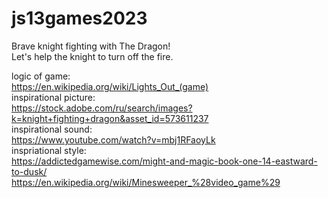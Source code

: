 # js13games2023<br>

Brave knight fighting with The Dragon!<br>
Let's help the knight to turn off the fire.<br>

logic of game:<br>
https://en.wikipedia.org/wiki/Lights_Out_(game)<br>
inspirational picture:<br>
https://stock.adobe.com/ru/search/images?k=knight+fighting+dragon&asset_id=573611237<br>
inspirational sound:<br>
https://www.youtube.com/watch?v=mbj1RFaoyLk<br>
inspriational style:<br>
https://addictedgamewise.com/might-and-magic-book-one-14-eastward-to-dusk/<br>
https://en.wikipedia.org/wiki/Minesweeper_%28video_game%29<br>
